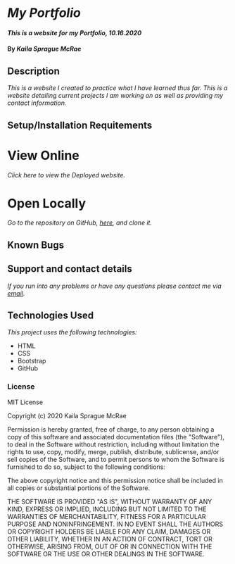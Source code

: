 # _My Portfolio_

#### _This is a website for my Portfolio, 10.16.2020_

#### By _**Kaila Sprague McRae**_

## Description

_This is a website I created to practice what I have learned thus far. This is a website detailing current projects I am working on as well as providing my contact information._

## Setup/Installation Requitements

# View Online

_Click here to view the Deployed website._

# Open Locally

_Go to the repository on GitHub, [here](https://github.com/kaila-spraguemcrae/my-portfolio), and clone it._

## Known Bugs

## Support and contact details

_If you run into any problems or have any questions please contact me via [email](mailto:kaila.sprague@icloud.com)._

## Technologies Used

_This project uses the following technologies:_

- HTML
- CSS
- Bootstrap
- GitHub

### License

MIT License

Copyright (c) 2020 Kaila Sprague McRae

Permission is hereby granted, free of charge, to any person obtaining a copy
of this software and associated documentation files (the "Software"), to deal
in the Software without restriction, including without limitation the rights
to use, copy, modify, merge, publish, distribute, sublicense, and/or sell
copies of the Software, and to permit persons to whom the Software is
furnished to do so, subject to the following conditions:

The above copyright notice and this permission notice shall be included in all
copies or substantial portions of the Software.

THE SOFTWARE IS PROVIDED "AS IS", WITHOUT WARRANTY OF ANY KIND, EXPRESS OR
IMPLIED, INCLUDING BUT NOT LIMITED TO THE WARRANTIES OF MERCHANTABILITY,
FITNESS FOR A PARTICULAR PURPOSE AND NONINFRINGEMENT. IN NO EVENT SHALL THE
AUTHORS OR COPYRIGHT HOLDERS BE LIABLE FOR ANY CLAIM, DAMAGES OR OTHER
LIABILITY, WHETHER IN AN ACTION OF CONTRACT, TORT OR OTHERWISE, ARISING FROM,
OUT OF OR IN CONNECTION WITH THE SOFTWARE OR THE USE OR OTHER DEALINGS IN THE
SOFTWARE.